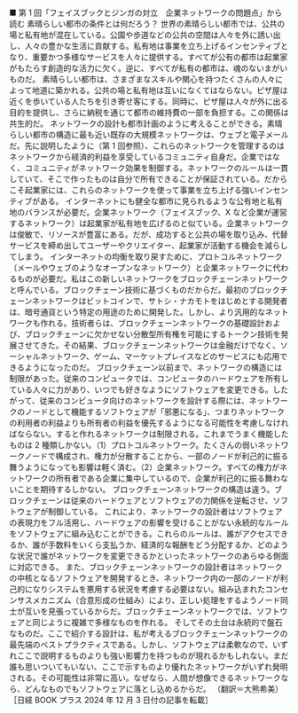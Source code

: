 ###

■ 第 1 回「フェイスブックとジンガの対立　企業ネットワークの問題点」から読む
素晴らしい都市の条件とは何だろう？
世界の素晴らしい都市では、公共の場と私有地が混在している。公園や歩道などの公共の空間は人々を外に誘い出し、人々の豊かな生活に貢献する。私有地は事業を立ち上げるインセンティブとなり、重要かつ多様なサービスを人々に提供する。すべてが公有の都市は起業家がもたらす創造的な活力に欠く。逆に、すべてが私有の都市は、魂のないまがいものだ。
素晴らしい都市は、さまざまなスキルや関心を持つたくさんの人々によって地道に築かれる。公共の場と私有地は互いになくてはならない。ピザ屋は近くを歩いている人たちを引き寄せ客にする。同時に、ピザ屋は人々が外に出る目的を提供し、さらに納税を通じて都市の維持費の一部を負担する。この関係は共生的だ。
ネットワークの設計も都市計画のように考えることができる。素晴らしい都市の構造に最も近い既存の大規模ネットワークは、ウェブと電子メールだ。先に説明したように（第 1 回参照）、これらのネットワークを管理するのはネットワークから経済的利益を享受しているコミュニティ自身だ。企業ではなく、コミュニティがネットワーク効果を制御する。ネットワークのルールは一貫していて、そこで作ったものは自分で所有できることが保証されている。だからこそ起業家には、これらのネットワークを使って事業を立ち上げる強いインセンティブがある。
インターネットにも健全な都市に見られるような公有地と私有地のバランスが必要だ。企業ネットワーク（フェイスブック、X など企業が運営するネットワーク）は起業家が私有地を広げるのと似ている。企業ネットワークは俊敏で、リソースが豊富にある。だが、成功すると公共の場を取り込み、代替サービスを締め出してユーザーやクリエイター、起業家が活動する機会を減らしてしまう。
インターネットの均衡を取り戻すために、プロトコルネットワーク（メールやウェブのようなオープンなネットワーク）と企業ネットワークに代わるものが必要だ。私はこの新しいネットワークをブロックチェーンネットワークと呼んでいる。ブロックチェーン技術に基づくものだからだ。最初のブロックチェーンネットワークはビットコインで、サトシ・ナカモトをはじめとする開発者は、暗号通貨という特定の用途のために開発した。しかし、より汎用的なネットワークも作れる。技術者らは、ブロックチェーンネットワークの基礎設計および、ブロックチェーンに欠かせない分散型所有権を可能にするトークン技術を発展させてきた。その結果、ブロックチェーンネットワークは金融だけでなく、ソーシャルネットワーク、ゲーム、マーケットプレイスなどのサービスにも応用できるようになったのだ。
ブロックチェーン以前まで、ネットワークの構造には制限があった。従来のコンピュータでは、コンピュータのハードウェアを所有している人々に力があり、いつでも好きなようにソフトウェアを変更できる。したがって、従来のコンピュータ向けのネットワークを設計する際には、ネットワークのノードとして機能するソフトウェアが「邪悪になる」、つまりネットワークの利用者の利益よりも所有者の利益を優先するようになる可能性を考慮しなければならない。すると作れるネットワークは制限される。これまでうまく機能したものは 2 種類しかない。（1）プロトコルネットワーク。たくさんの弱いネットワークノードで構成され、権力が分散することから、一部のノードが利己的に振る舞うようになっても影響は軽く済む。（2）企業ネットワーク。すべての権力がネットワークの所有者である企業に集中しているので、企業が利己的に振る舞わないことを期待するしかない。
ブロックチェーンネットワークの構造は違う。ブロックチェーンは従来のハードウェアとソフトウェアの力関係を逆転させ、ソフトウェアが制御している。
これにより、ネットワークの設計者はソフトウェアの表現力をフル活用し、ハードウェアの影響を受けることがない永続的なルールをソフトウェアに組み込むことができる。これらのルールは、誰がアクセスできるか、誰が手数料をいくら支払うか、経済的な報酬をどう分配するか、どのような状況で誰がネットワークを変更できるかといったネットワークのあらゆる側面に対応できる。
また、ブロックチェーンネットワークの設計者はネットワークの中核となるソフトウェアを開発するとき、ネットワーク内の一部のノードが利己的になりシステムを悪用する状況を考慮する必要はない。組み込まれたコンセンサスメカニズム（合意形成の仕組み）により、正しい処理をするようノード同士が互いを見張っているからだ。ブロックチェーンネットワークでは、ソフトウェアと同じように複雑で多様なものを作れる。
そしてその土台は永続的で盤石なものだ。ここで紹介する設計は、私が考えるブロックチェーンネットワークの最先端のベストプラクティスである。しかし、ソフトウェアは柔軟なので、いずれここで説明するものよりも強い影響力を持つものが現れるかもしれない。まだ誰も思いついてもいない、ここで示すものより優れたネットワークがいずれ発明される。その可能性は非常に高い。なぜなら、人間が想像できるネットワークなら、どんなものでもソフトウェアに落とし込めるからだ。
（翻訳＝大熊希美）
［日経 BOOK プラス 2024 年 12 月 3 日付の記事を転載］

